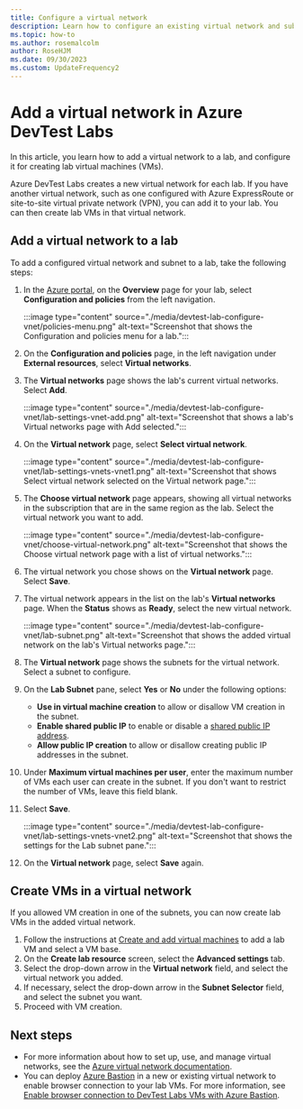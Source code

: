 ```yaml
---
title: Configure a virtual network
description: Learn how to configure an existing virtual network and subnet to use for creating virtual machines in Azure DevTest Labs.
ms.topic: how-to
ms.author: rosemalcolm
author: RoseHJM
ms.date: 09/30/2023
ms.custom: UpdateFrequency2
---
```


# Add a virtual network in Azure DevTest Labs

In this article, you learn how to add a virtual network to a lab, and configure it for creating lab virtual machines (VMs).

Azure DevTest Labs creates a new virtual network for each lab. If you have another virtual network, such as one configured with Azure ExpressRoute or site-to-site virtual private network (VPN), you can add it to your lab. You can then create lab VMs in that virtual network.

## Add a virtual network to a lab

To add a configured virtual network and subnet to a lab, take the following steps:

1. In the [Azure portal](https://go.microsoft.com/fwlink/p/?LinkID=525040), on the **Overview** page for your lab, select **Configuration and policies** from the left navigation.

   :::image type="content" source="./media/devtest-lab-configure-vnet/policies-menu.png" alt-text="Screenshot that shows the Configuration and policies menu for a lab.":::

1. On the **Configuration and policies** page, in the left navigation under **External resources**, select **Virtual networks**.

1. The **Virtual networks** page shows the lab's current virtual networks. Select **Add**.
   
   :::image type="content" source="./media/devtest-lab-configure-vnet/lab-settings-vnet-add.png" alt-text="Screenshot that shows a lab's Virtual networks page with Add selected.":::

1. On the **Virtual network** page, select **Select virtual network**.

   :::image type="content" source="./media/devtest-lab-configure-vnet/lab-settings-vnets-vnet1.png" alt-text="Screenshot that shows Select virtual network selected on the Virtual network page.":::

1. The **Choose virtual network** page appears, showing all virtual networks in the subscription that are in the same region as the lab. Select the virtual network you want to add.

   :::image type="content" source="./media/devtest-lab-configure-vnet/choose-virtual-network.png" alt-text="Screenshot that shows the Choose virtual network page with a list of virtual networks.":::

1. The virtual network you chose shows on the **Virtual network** page. Select **Save**.

1. The virtual network appears in the list on the lab's **Virtual networks** page. When the **Status** shows as **Ready**, select the new virtual network.

   :::image type="content" source="./media/devtest-lab-configure-vnet/lab-subnet.png" alt-text="Screenshot that shows the added virtual network on the lab's Virtual networks page.":::

1. The **Virtual network** page shows the subnets for the virtual network. Select a subnet to configure.

1. On the **Lab Subnet** pane, select **Yes** or **No** under the following options:

   - **Use in virtual machine creation** to allow or disallow VM creation in the subnet.
   - **Enable shared public IP** to enable or disable a [shared public IP address](devtest-lab-shared-ip.md).
   - **Allow public IP creation** to allow or disallow creating public IP addresses in the subnet.

1. Under **Maximum virtual machines per user**, enter the maximum number of VMs each user can create in the subnet. If you don't want to restrict the number of VMs, leave this field blank.

1. Select **Save**.

   :::image type="content" source="./media/devtest-lab-configure-vnet/lab-settings-vnets-vnet2.png" alt-text="Screenshot that shows the settings for the Lab subnet pane.":::

1. On the **Virtual network** page, select **Save** again.

## Create VMs in a virtual network

If you allowed VM creation in one of the subnets, you can now create lab VMs in the added virtual network.

1. Follow the instructions at [Create and add virtual machines](devtest-lab-add-vm.md) to add a lab VM and select a VM base.
1. On the **Create lab resource** screen, select the **Advanced settings** tab.
1. Select the drop-down arrow in the **Virtual network** field, and select the virtual network you added.
1. If necessary, select the drop-down arrow in the **Subnet Selector** field, and select the subnet you want.
1. Proceed with VM creation.

## Next steps

- For more information about how to set up, use, and manage virtual networks, see the [Azure virtual network documentation](../virtual-network/index.yml).
- You can deploy [Azure Bastion](https://azure.microsoft.com/services/azure-bastion) in a new or existing virtual network to enable browser connection to your lab VMs. For more information, see [Enable browser connection to DevTest Labs VMs with Azure Bastion](enable-browser-connection-lab-virtual-machines.md).